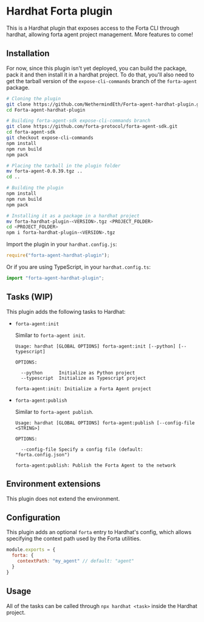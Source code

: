 # Hardhat Forta plugin

This is a Hardhat plugin that exposes access to the Forta CLI through hardhat,
allowing forta agent project management. More features to come!

## Installation

For now, since this plugin isn't yet deployed, you can build the package, pack
it and then install it in a hardhat project. To do that, you'll also need to
get the tarball version of the `expose-cli-commands` branch of the
`forta-agent` package.

```bash
# Cloning the plugin
git clone https://github.com/NethermindEth/Forta-agent-hardhat-plugin.git
cd Forta-agent-hardhat-plugin

# Building forta-agent-sdk expose-cli-commands branch
git clone https://github.com/forta-protocol/forta-agent-sdk.git
cd forta-agent-sdk
git checkout expose-cli-commands
npm install
npm run build
npm pack

# Placing the tarball in the plugin folder
mv forta-agent-0.0.39.tgz ..
cd ..

# Building the plugin
npm install
npm run build
npm pack

# Installing it as a package in a hardhat project
mv forta-hardhat-plugin-<VERSION>.tgz <PROJECT_FOLDER>
cd <PROJECT_FOLDER>
npm i forta-hardhat-plugin-<VERSION>.tgz
```

Import the plugin in your `hardhat.config.js`:

```js
require("forta-agent-hardhat-plugin");
```

Or if you are using TypeScript, in your `hardhat.config.ts`:

```ts
import "forta-agent-hardhat-plugin";
```

## Tasks (WIP)

This plugin adds the following tasks to Hardhat:

- `forta-agent:init`

  Similar to `forta-agent init`.

  ```
  Usage: hardhat [GLOBAL OPTIONS] forta-agent:init [--python] [--typescript]

  OPTIONS:

    --python      Initialize as Python project
    --typescript  Initialize as Typescript project

  forta-agent:init: Initialize a Forta Agent project
  ```

- `forta-agent:publish`

  Similar to `forta-agent publish`.

  ```
  Usage: hardhat [GLOBAL OPTIONS] forta-agent:publish [--config-file <STRING>]

  OPTIONS:

    --config-file Specify a config file (default: "forta.config.json")

  forta-agent:publish: Publish the Forta Agent to the network
  ```

## Environment extensions

This plugin does not extend the environment.

## Configuration

This plugin adds an optional `forta` entry to Hardhat's config, which allows specifying the context path used by the Forta utilities.

```js
module.exports = {
  forta: {
    contextPath: "my_agent" // default: "agent"
  }
}
```

## Usage

All of the tasks can be called through `npx hardhat <task>` inside the Hardhat project.
